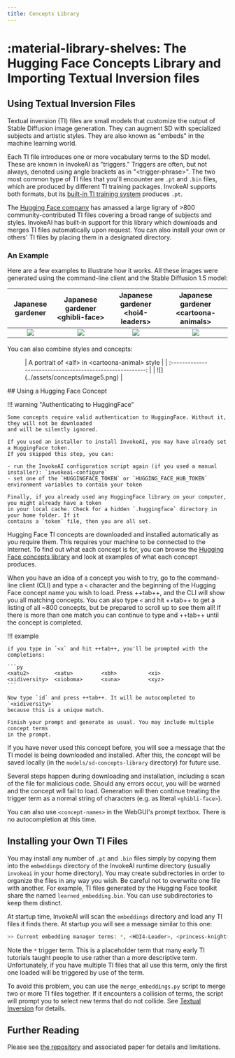 ```yaml
---
title: Concepts Library
---
```


# :material-library-shelves: The Hugging Face Concepts Library and Importing Textual Inversion files

## Using Textual Inversion Files

Textual inversion (TI) files are small models that customize the output of
Stable Diffusion image generation. They can augment SD with specialized subjects
and artistic styles. They are also known as "embeds" in the machine learning
world.

Each TI file introduces one or more vocabulary terms to the SD model. These are
known in InvokeAI as "triggers." Triggers are often, but not always, denoted
using angle brackets as in "&lt;trigger-phrase&gt;". The two most common type of
TI files that you'll encounter are `.pt` and `.bin` files, which are produced by
different TI training packages. InvokeAI supports both formats, but its
[built-in TI training system](TEXTUAL_INVERSION.md) produces `.pt`.

The [Hugging Face company](https://huggingface.co/sd-concepts-library) has
amassed a large ligrary of &gt;800 community-contributed TI files covering a
broad range of subjects and styles. InvokeAI has built-in support for this
library which downloads and merges TI files automatically upon request. You can
also install your own or others' TI files by placing them in a designated
directory.

### An Example

Here are a few examples to illustrate how it works. All these images were
generated using the command-line client and the Stable Diffusion 1.5 model:

|         Japanese gardener          | Japanese gardener &lt;ghibli-face&gt; | Japanese gardener &lt;hoi4-leaders&gt; | Japanese gardener &lt;cartoona-animals&gt; |
| :--------------------------------: | :-----------------------------------: | :------------------------------------: | :----------------------------------------: |
| ![](../assets/concepts/image1.png) |  ![](../assets/concepts/image2.png)   |   ![](../assets/concepts/image3.png)   |     ![](../assets/concepts/image4.png)     |

You can also combine styles and concepts:

<figure markdown>
  | A portrait of &lt;alf&gt; in &lt;cartoona-animal&gt; style |
  | :--------------------------------------------------------: |
  | ![](../assets/concepts/image5.png)                         |
</figure>
## Using a Hugging Face Concept

!!! warning "Authenticating to HuggingFace"

    Some concepts require valid authentication to HuggingFace. Without it, they will not be downloaded
    and will be silently ignored.

    If you used an installer to install InvokeAI, you may have already set a HuggingFace token.
    If you skipped this step, you can:

    - run the InvokeAI configuration script again (if you used a manual installer): `invokeai-configure`
    - set one of the `HUGGINGFACE_TOKEN` or `HUGGING_FACE_HUB_TOKEN` environment variables to contain your token

    Finally, if you already used any HuggingFace library on your computer, you might already have a token
    in your local cache. Check for a hidden `.huggingface` directory in your home folder. If it
    contains a `token` file, then you are all set.

Hugging Face TI concepts are downloaded and installed automatically as you
require them. This requires your machine to be connected to the Internet. To
find out what each concept is for, you can browse the
[Hugging Face concepts library](https://huggingface.co/sd-concepts-library) and
look at examples of what each concept produces.

When you have an idea of a concept you wish to try, go to the command-line
client (CLI) and type a `<` character and the beginning of the Hugging Face
concept name you wish to load. Press ++tab++, and the CLI will show you all
matching concepts. You can also type `<` and hit ++tab++ to get a listing of all
~800 concepts, but be prepared to scroll up to see them all! If there is more
than one match you can continue to type and ++tab++ until the concept is
completed.

!!! example

    if you type in `<x` and hit ++tab++, you'll be prompted with the completions:

    ```py
    <xatu2>        <xatu>         <xbh>          <xi>           <xidiversity>  <xioboma>      <xuna>         <xyz>
    ```

    Now type `id` and press ++tab++. It will be autocompleted to `<xidiversity>`
    because this is a unique match.

    Finish your prompt and generate as usual. You may include multiple concept terms
    in the prompt.

If you have never used this concept before, you will see a message that the TI
model is being downloaded and installed. After this, the concept will be saved
locally (in the `models/sd-concepts-library` directory) for future use.

Several steps happen during downloading and installation, including a scan of
the file for malicious code. Should any errors occur, you will be warned and the
concept will fail to load. Generation will then continue treating the trigger
term as a normal string of characters (e.g. as literal `<ghibli-face>`).

You can also use `<concept-names>` in the WebGUI's prompt textbox. There is no
autocompletion at this time.

## Installing your Own TI Files

You may install any number of `.pt` and `.bin` files simply by copying them into
the `embeddings` directory of the InvokeAI runtime directory (usually `invokeai`
in your home directory). You may create subdirectories in order to organize the
files in any way you wish. Be careful not to overwrite one file with another.
For example, TI files generated by the Hugging Face toolkit share the named
`learned_embedding.bin`. You can use subdirectories to keep them distinct.

At startup time, InvokeAI will scan the `embeddings` directory and load any TI
files it finds there. At startup you will see a message similar to this one:

```bash
>> Current embedding manager terms: *, <HOI4-Leader>, <princess-knight>
```

Note the `*` trigger term. This is a placeholder term that many early TI
tutorials taught people to use rather than a more descriptive term.
Unfortunately, if you have multiple TI files that all use this term, only the
first one loaded will be triggered by use of the term.

To avoid this problem, you can use the `merge_embeddings.py` script to merge two
or more TI files together. If it encounters a collision of terms, the script
will prompt you to select new terms that do not collide. See
[Textual Inversion](TEXTUAL_INVERSION.md) for details.

## Further Reading

Please see [the repository](https://github.com/rinongal/textual_inversion) and
associated paper for details and limitations.
